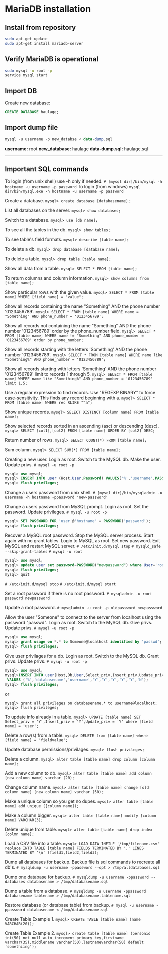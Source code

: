 # MariaDB installation

## Install from repository

```sh
sudo apt-get update
sudo apt-get install mariadb-server
```

## Verify MariaDB is operational

```sh
sudo mysql -u root -p
service mysql start
```

## Import DB

Create new database:

```sql
CREATE DATABASE haulage;
```

## Import dump file

```sql
mysql -u username -p new_databse < data-dump.sql
```

**username:** root
**new_database:** haulage
**data-dump.sql:** haulage.sql

---

## Important SQL commands

To login (from unix shell) use -h only if needed.
`# [mysql dir]/bin/mysql -h hostname -u username -p password`
To login (from windows)
`mysql dir/bin/mysql.exe -h hostname -u username -p password`

Create a database.
`mysql> create database [databasename];`

List all databases on the server.
`mysql> show databases;`

Switch to a database.
`mysql> use [db name];`

To see all the tables in the db.
`mysql> show tables;`

To see table's field formats.
`mysql> describe [table name];`

To delete a db.
`mysql> drop database [database name];`

To delete a table.
`mysql> drop table [table name];`

Show all data from a table.
`mysql> SELECT * FROM [table name];`

To return columns and column information.
`mysql> show columns from [table name];`

Show particular rows with the given value.
`mysql> SELECT * FROM [table name] WHERE [field name] = "value";`

Show all records containing the name "Something" AND the phone number '0123456789'.
`mysql> SELECT * FROM [table name] WHERE name = "Something" AND phone_number = '0123456789';`

Show all records not containing the name "Something" AND the phone number '0123456789' order by the phone_number field.
`mysql> SELECT * FROM [table name] WHERE name != "Something" AND phone_number = '0123456789' order by phone_number;`

Show all records starting with the letters 'Something' AND the phone number '0123456789'.
`mysql> SELECT * FROM [table name] WHERE name like "Something%" AND phone_number = '0123456789';`

Show all records starting with letters 'Something' AND the phone number '0123456789' limit to records 1 through 5.
`mysql> SELECT * FROM [table name] WHERE name like "Something%" AND phone_number = '0123456789' limit 1,5;`

Use a regular expression to find records. Use "REGEXP BINARY" to force case-sensitivity. This finds any record beginning with a.
`mysql> SELECT * FROM [table name] WHERE rec RLIKE "^a";`

Show unique records.
`mysql> SELECT DISTINCT [column name] FROM [table name];`

Show selected records sorted in an ascending (asc) or descending (desc).
`mysql> SELECT [col1],[col2] FROM [table name] ORDER BY [col2] DESC;`

Return number of rows.
`mysql> SELECT COUNT(*) FROM [table name];`

Sum column.
`mysql> SELECT SUM(*) FROM [table name];`

Creating a new user. Login as root. Switch to the MySQL db. Make the user. Update privs.
`# mysql -u root -p`

```sql
mysql> use mysql;
mysql> INSERT INTO user (Host,User,Password) VALUES('%','username',PASSWORD('password'));
mysql> flush privileges;
```

Change a users password from unix shell.
`# [mysql dir]/bin/mysqladmin -u username -h hostname -ppassword 'new-password'`

Change a users password from MySQL prompt. Login as root. Set the password. Update privileges.
`# mysql -u root -p`

```sql
mysql> SET PASSWORD FOR 'user'@'hostname' = PASSWORD('password');
mysql> flush privileges;
```

Recover a MySQL root password. Stop the MySQL server process. Start again with no grant tables. Login to MySQL as root. Set new password. Exit MySQL and restart MySQL server.
`# /etc/init.d/mysql stop`
`# mysqld_safe --skip-grant-tables`
`# mysql -u root`

```sql
mysql> use mysql;
mysql> update user set password=PASSWORD("newpassword") where User='root';
mysql> flush privileges;
mysql> quit
```

`# /etc/init.d/mysql stop`
`# /etc/init.d/mysql start`

Set a root password if there is no root password.
`# mysqladmin -u root password newpassword`

Update a root password.
`# mysqladmin -u root -p oldpassword newpassword`

Allow the user "Someone" to connect to the server from localhost using the password "passwd". Login as root. Switch to the MySQL db. Give privs. Update privs.
`# mysql -u root -p`

```sql
mysql> use mysql;
mysql> grant usage on *.* to Someone@localhost identified by 'passwd';
mysql> flush privileges;
```

Give user privilages for a db. Login as root. Switch to the MySQL db. Grant privs. Update privs.
`# mysql -u root -p`

```sql
mysql> use mysql;
mysql>INSERT INTO user(Host,Db,User,Select_priv,Insert_priv,Update_priv,Delete_priv,Create_priv,Drop_priv)
 VALUES ('%','databasename','username','Y','Y','Y','Y','Y','N');
mysql> flush privileges;
```

or

`mysql> grant all privileges on databasename.* to username@localhost;`
`mysql> flush privileges;`

To update info already in a table.
`mysql> UPDATE [table name] SET Select_priv = 'Y',Insert_priv = 'Y',Update_priv = 'Y' where [field name] = 'user';`

Delete a row(s) from a table.
`mysql> DELETE from [table name] where [field name] = 'fieldvalue';`

Update database permissions/privilages.
`mysql> flush privileges;`

Delete a column.
`mysql> alter table [table name] drop column [column name];`

Add a new column to db.
`mysql> alter table [table name] add column [new column name] varchar (20);`

Change column name.
`mysql> alter table [table name] change [old column name] [new column name] varchar (50);`

Make a unique column so you get no dupes.
`mysql> alter table [table name] add unique ([column name]);`

Make a column bigger.
`mysql> alter table [table name] modify [column name] VARCHAR(3);`

Delete unique from table.
`mysql> alter table [table name] drop index [colmn name];`

Load a CSV file into a table.
`mysql> LOAD DATA INFILE '/tmp/filename.csv' replace INTO TABLE [table name] FIELDS TERMINATED BY ',' LINES TERMINATED BY '\n' (field1,field2,field3);`

Dump all databases for backup. Backup file is sql commands to recreate all db's.
`# mysqldump -u username -ppassword --opt > /tmp/alldatabases.sql`

Dump one database for backup.
`# mysqldump -u username -ppassword --databases databasename > /tmp/databasename.sql`

Dump a table from a database.
`# mysqldump -u username -ppassword databasename tablename > /tmp/databasename.tablename.sql`

Restore database (or database table) from backup.
`# mysql -u username -ppassword databasename < /tmp/databasename.sql`

Create Table Example 1.
`mysql> CREATE TABLE [table name] (name VARCHAR(20));`

Create Table Example 2.
`mysql> create table [table name] (personid int(50) not null auto_increment primary key,firstname varchar(35),middlename varchar(50),lastnamevarchar(50) default 'somethiing');`
